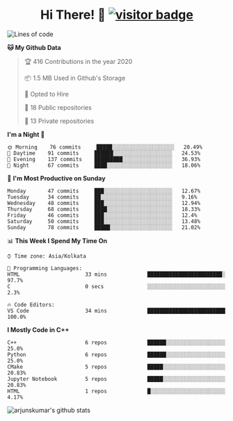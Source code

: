 <h1 align='center'> Hi There! 👋 <a href="#"><img src="https://visitor-badge.laobi.icu/badge?page_id=arjunskumar.visitor-badge" alt="visitor badge"></a></h1>


<!--START_SECTION:waka-->
![Lines of code](https://img.shields.io/badge/From%20Hello%20World%20I%27ve%20Written-3.5%20million%20Lines%20of%20code-blue)

**🐱 My Github Data** 

> 🏆 416 Contributions in the year 2020
 > 
> 📦 1.5 MB Used in Github's Storage 
 > 
> 💼 Opted to Hire
 > 
> 📜 18 Public repositories
 > 
> 🔑 13 Private repositories 

**I'm a Night 🦉** 

```text
🌞 Morning    76 commits     █████░░░░░░░░░░░░░░░░░░░░   20.49% 
🌆 Daytime    91 commits     ██████░░░░░░░░░░░░░░░░░░░   24.53% 
🌃 Evening    137 commits    █████████░░░░░░░░░░░░░░░░   36.93% 
🌙 Night      67 commits     ████░░░░░░░░░░░░░░░░░░░░░   18.06%

```
📅 **I'm Most Productive on Sunday** 

```text
Monday       47 commits     ███░░░░░░░░░░░░░░░░░░░░░░   12.67% 
Tuesday      34 commits     ██░░░░░░░░░░░░░░░░░░░░░░░   9.16% 
Wednesday    48 commits     ███░░░░░░░░░░░░░░░░░░░░░░   12.94% 
Thursday     68 commits     ████░░░░░░░░░░░░░░░░░░░░░   18.33% 
Friday       46 commits     ███░░░░░░░░░░░░░░░░░░░░░░   12.4% 
Saturday     50 commits     ███░░░░░░░░░░░░░░░░░░░░░░   13.48% 
Sunday       78 commits     █████░░░░░░░░░░░░░░░░░░░░   21.02%

```


📊 **This Week I Spend My Time On** 

```text
⌚︎ Time zone: Asia/Kolkata

💬 Programming Languages: 
HTML                     33 mins             ████████████████████████░   97.7% 
C                        0 secs              ░░░░░░░░░░░░░░░░░░░░░░░░░   2.3%

🔥 Code Editors: 
VS Code                  34 mins             █████████████████████████   100.0%

```

**I Mostly Code in C++** 

```text
C++                      6 repos             ██████░░░░░░░░░░░░░░░░░░░   25.0% 
Python                   6 repos             ██████░░░░░░░░░░░░░░░░░░░   25.0% 
CMake                    5 repos             █████░░░░░░░░░░░░░░░░░░░░   20.83% 
Jupyter Notebook         5 repos             █████░░░░░░░░░░░░░░░░░░░░   20.83% 
HTML                     1 repos             █░░░░░░░░░░░░░░░░░░░░░░░░   4.17%

```



<!--END_SECTION:waka-->


![arjunskumar's github stats](https://github-readme-stats.vercel.app/api?username=arjunskumar&show_icons=true&hide_border=true)
